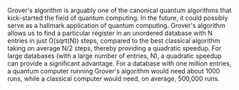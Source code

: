 Grover's algorithm is arguably one of the canonical quantum algorithms that kick-started the field of quantum computing. In the future, it could possibly serve as a hallmark application of quantum computing. Grover's algorithm allows us to find a particular register in an unordered database with N entries in just O(sqrt(N)) steps, compared to the best classical algorithm taking on average N/2 steps, thereby providing a quadratic speedup. For large databases (with a large number of entries, N), a quadratic speedup can provide a significant advantage. For a database with one million entries, a quantum computer running Grover's algorithm would need about 1000 runs, while a classical computer would need, on average, 500,000 runs.

<!--
[metadata-name]: Grover's Search
[metadata-tags]: Textbook
[metadata-url]: https://github.com/amazon-braket/amazon-braket-algorithm-library/tree/main/src/braket/experimental/algorithms/grovers_search
-->
